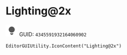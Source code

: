 # Lighting@2x
![](/img/Lighting@2x.png)
GUID: `4345591932164060902`
```
EditorGUIUtility.IconContent("Lighting@2x")
```

